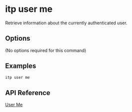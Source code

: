 # itp user me

Retrieve information about the currently authenticated user.

## Options

(No options required for this command)

## Examples

```bash
itp user me
```

## API Reference

[User Me](https://developer.bentley.com/apis/users/operations/me/)
